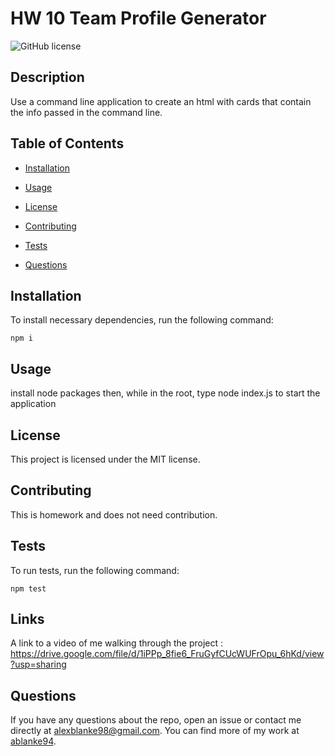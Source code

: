 # HW 10 Team Profile Generator
![GitHub license](https://img.shields.io/badge/license-MIT-blue.svg)

## Description

Use a command line application to create an html with cards that contain the info passed in the command line.

## Table of Contents 

* [Installation](#installation)

* [Usage](#usage)

* [License](#license)

* [Contributing](#contributing)

* [Tests](#tests)

* [Questions](#questions)

## Installation

To install necessary dependencies, run the following command:

```
npm i
```

## Usage

install node packages then, while in the root, type node index.js to start the application

## License

This project is licensed under the MIT license.
  
## Contributing

This is homework and does not need contribution.

## Tests

To run tests, run the following command:

```
npm test
```

## Links

A link to a video of me walking through the project : https://drive.google.com/file/d/1iPPp_8fie6_FruGyfCUcWUFrOpu_6hKd/view?usp=sharing

## Questions

If you have any questions about the repo, open an issue or contact me directly at alexblanke98@gmail.com. You can find more of my work at [ablanke94](https://github.com/ablanke94/).



